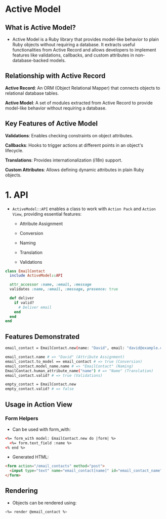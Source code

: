# Active Model

## What is Active Model?

- Active Model is a Ruby library that provides model-like behavior to plain Ruby objects without requiring a database. It extracts useful functionalities from Active Record and allows developers to implement features like validations, callbacks, and custom attributes in non-database-backed models.

## Relationship with Active Record

**Active Record**: An ORM (Object Relational Mapper) that connects objects to relational database tables.

**Active Model**: A set of modules extracted from Active Record to provide model-like behavior without requiring a database.

## Key Features of Active Model

**Validations**: Enables checking constraints on object attributes.

**Callbacks**: Hooks to trigger actions at different points in an object's lifecycle.

**Translations**: Provides internationalization (i18n) support.

**Custom Attributes**: Allows defining dynamic attributes in plain Ruby objects.


# 1. API 

- `ActiveModel::API` enables a class to work with `Action Pack` and `Action View`, providing essential features:

  - Attribute Assignment

  - Conversion

  - Naming

  - Translation

  - Validations

```ruby
class EmailContact
  include ActiveModel::API

  attr_accessor :name, :email, :message
  validates :name, :email, :message, presence: true

  def deliver
    if valid?
      # Deliver email
    end
  end
end
```

## Features Demonstrated

```bash
email_contact = EmailContact.new(name: "David", email: "david@example.com", message: "Hello World")

email_contact.name # => "David" (Attribute Assignment)
email_contact.to_model == email_contact # => true (Conversion)
email_contact.model_name.name # => "EmailContact" (Naming)
EmailContact.human_attribute_name("name") # => "Name" (Translation)
email_contact.valid? # => true (Validations)

empty_contact = EmailContact.new
empty_contact.valid? # => false
```

## Usage in Action View

### Form Helpers

- Can be used with form_with:

```html
<%= form_with model: EmailContact.new do |form| %>
  <%= form.text_field :name %>
<% end %>
```

- Generated HTML:

```html
<form action="/email_contacts" method="post">
  <input type="text" name="email_contact[name]" id="email_contact_name">
</form>
```

## Rendering

- Objects can be rendered using:

```bash
<%= render @email_contact %>
```

